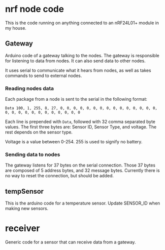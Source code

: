 # nrf node code

This is the code running on anything connected to an nRF24L01+ module in my house.

## Gateway

Arduino code of a gateway talking to the nodes. The gateway is responsible for listening to data from nodes.
It can also send data to other nodes.

It uses serial to communicate what it hears from nodes, as well as takes commands to send to external nodes.

### Reading nodes data

Each package from a node is sent to the serial in the following format:

    Data 100, 1, 255, 8, 27, 0, 0, 0, 0, 0, 0, 0, 0, 0, 0, 0, 0, 0, 0, 0, 0, 0, 0, 0, 0, 0, 0, 0, 0, 0, 0, 0

Each line is prepended with `Data`, followed with 32 comma separated byte values. The first three bytes are: Sensor ID, Sensor Type, and voltage. The rest depends on the sensor type.

Voltage is a value between 0-254. 255 is used to signify no battery.

### Sending data to nodes

The gateway listens for 37 bytes on the serial connection. Those 37 bytes are composed of 5 address bytes, and 32 message bytes.
Currently there is no way to reset the connection, but should be added.

## tempSensor

This is the arduino code for a temperature sensor. Update SENSOR_ID when making new sensors.

# receiver

Generic code for a sensor that can receive data from a gateway.
